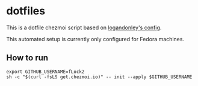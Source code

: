 # dotfiles
This is a dotfile chezmoi script based on [logandonley's config](https://raw.githubusercontent.com/logandonley/dotfiles).

This automated setup is currently only configured for Fedora machines.

## How to run

```shell
export GITHUB_USERNAME=fLock2
sh -c "$(curl -fsLS get.chezmoi.io)" -- init --apply $GITHUB_USERNAME
```

